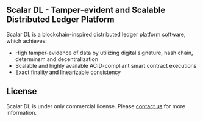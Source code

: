 ## Scalar DL - Tamper-evident and Scalable Distributed Ledger Platform

Scalar DL is a blockchain-inspired distributed ledger platform software, which achieves:
- High tamper-evidence of data by utilizing digital signature, hash chain, determinsm and decentralization
- Scalable and highly available ACID-compliant smart contract executions
- Exact finality and linearizable consistency 

## License
Scalar DL is under only commercial license. Please [contact us](https://scalar-labs.com/contact_us/) for more information.

